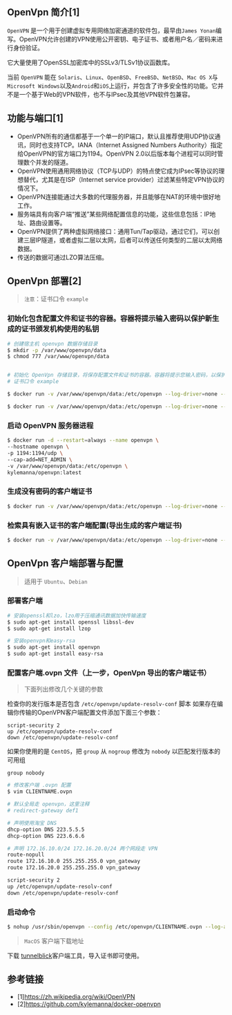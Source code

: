 ## OpenVpn 简介[1]

`OpenVPN` 是一个用于创建虚拟专用网络加密通道的软件包，最早由`James Yonan`编写。OpenVPN允许创建的VPN使用公开密钥、电子证书、或者用户名／密码来进行身份验证。

它大量使用了OpenSSL加密库中的SSLv3/TLSv1协议函数库。

当前 `OpenVPN` 能在 `Solaris`、`Linux`、`OpenBSD`、`FreeBSD`、`NetBSD`、`Mac OS X`与`Microsoft Windows`以及`Android`和`iOS`上运行，并包含了许多安全性的功能。它并不是一个基于Web的VPN软件，也不与IPsec及其他VPN软件包兼容。

## 功能与端口[1]

- OpenVPN所有的通信都基于一个单一的IP端口，默认且推荐使用UDP协议通讯，同时也支持TCP。IANA（Internet Assigned Numbers Authority）指定给OpenVPN的官方端口为1194。OpenVPN 2.0以后版本每个进程可以同时管理数个并发的隧道。
- OpenVPN使用通用网络协议（TCP与UDP）的特点使它成为IPsec等协议的理想替代，尤其是在ISP（Internet service provider）过滤某些特定VPN协议的情况下。
- OpenVPN连接能通过大多数的代理服务器，并且能够在NAT的环境中很好地工作。
- 服务端具有向客户端“推送”某些网络配置信息的功能，这些信息包括：IP地址、路由设置等。
- OpenVPN提供了两种虚拟网络接口：通用Tun/Tap驱动，通过它们，可以创建三层IP隧道，或者虚拟二层以太网，后者可以传送任何类型的二层以太网络数据。
- 传送的数据可通过LZO算法压缩。

## OpenVpn 部署[2]

> `注意`：证书口令 `example`

### 初始化包含配置文件和证书的容器。容器将提示输入密码以保护新生成的证书颁发机构使用的私钥

```bash
# 创建宿主机 openvpn 数据存储目录
$ mkdir -p /var/www/openvpn/data
$ chmod 777 /var/www/openvpn/data


# 初始化 OpenVpn 存储目录，将保存配置文件和证书的容器。容器将提示您输入密码，以保护新生成的证书颁发机构使用的私钥
# 证书口令 example

$ docker run -v /var/www/openvpn/data:/etc/openvpn --log-driver=none --rm kylemanna/openvpn ovpn_genconfig -u udp://vpn.example.com

$ docker run -v /var/www/openvpn/data:/etc/openvpn --log-driver=none --rm -it kylemanna/openvpn ovpn_initpki
```

### 启动 OpenVPN 服务器进程

```bash
$ docker run -d --restart=always --name openvpn \
--hostname openvpn \
-p 1194:1194/udp \
--cap-add=NET_ADMIN \
-v /var/www/openvpn/data:/etc/openvpn \
kylemanna/openvpn:latest
```

### 生成没有密码的客户端证书

```bash
$ docker run -v /var/www/openvpn/data:/etc/openvpn --log-driver=none --rm -it kylemanna/openvpn easyrsa build-client-full CLIENTNAME nopass
```

### 检索具有嵌入证书的客户端配置(导出生成的客户端证书)

```bash
$ docker run -v /var/www/openvpn/data:/etc/openvpn --log-driver=none --rm kylemanna/openvpn ovpn_getclient CLIENTNAME > CLIENTNAME.ovpn
```

## OpenVpn 客户端部署与配置

> 适用于 `Ubuntu`、`Debian`

### 部署客户端

```bash
# 安装openssl和lzo，lzo用于压缩通讯数据加快传输速度
$ sudo apt-get install openssl libssl-dev
$ sudo apt-get install lzop

# 安装openvpn和easy-rsa
$ sudo apt-get install openvpn
$ sudo apt-get install easy-rsa
```

### 配置客户端.ovpn 文件（上一步，OpenVpn 导出的客户端证书）

> 下面列出修改几个关键的参数


检查你的发行版本是否包含 `/etc/openvpn/update-resolv-conf` 脚本
如果存在编辑你传输的OpenVPN客户端配置文件添加下面三个参数：

```
script-security 2
up /etc/openvpn/update-resolv-conf
down /etc/openvpn/update-resolv-conf
```

如果你使用的是 `CentOS`，把 `group` 从 `nogroup` 修改为 `nobody` 以匹配发行版本的可用组

```
group nobody
```


```bash
# 修改客户端 .ovpn 配置
$ vim CLIENTNAME.ovpn

# 默认全局走 openvpn，这里注释
# redirect-gateway def1

# 声明使用淘宝 DNS
dhcp-option DNS 223.5.5.5
dhcp-option DNS 223.6.6.6

# 声明 172.16.10.0/24 172.16.20.0/24 两个网段走 VPN
route-nopull
route 172.16.10.0 255.255.255.0 vpn_gateway
route 172.16.20.0 255.255.255.0 vpn_gateway

script-security 2
up /etc/openvpn/update-resolv-conf
down /etc/openvpn/update-resolv-conf
```

### 启动命令

```bash
$ nohup /usr/sbin/openvpn --config /etc/openvpn/CLIENTNAME.ovpn --log-append /tmp/openvpn.log &
```

> `MacOS` 客户端下载地址

下载 [tunnelblick](https://tunnelblick.net/downloads.html)客户端工具，导入证书即可使用。

## 参考链接

- [1]https://zh.wikipedia.org/wiki/OpenVPN
- [2]https://github.com/kylemanna/docker-openvpn